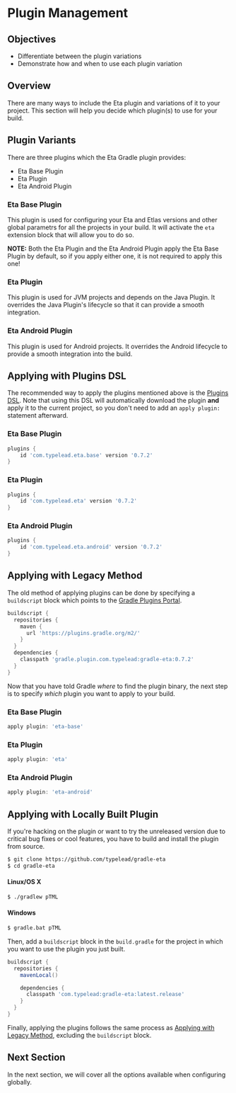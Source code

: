 # Plugin Management

## Objectives

- Differentiate between the plugin variations
- Demonstrate how and when to use each plugin variation

## Overview

There are many ways to include the Eta plugin and variations of it to your project. This section will help you decide which plugin(s) to use for your build.

## Plugin Variants

There are three plugins which the Eta Gradle plugin provides:

- Eta Base Plugin
- Eta Plugin
- Eta Android Plugin

### Eta Base Plugin

This plugin is used for configuring your Eta and Etlas versions and other global parametrs for all the projects in your build. It will activate the `eta` extension block that will allow you to do so.

**NOTE:** Both the Eta Plugin and the Eta Android Plugin apply the Eta Base Plugin by default, so if you apply either one, it is not required to apply this one!

### Eta Plugin

This plugin is used for JVM projects and depends on the Java Plugin. It overrides the Java Plugin's lifecycle so that it can provide a smooth integration.

### Eta Android Plugin

This plugin is used for Android projects. It overrides the Android lifecycle to provide a smooth integration into the build.

## Applying with Plugins DSL

The recommended way to apply the plugins mentioned above is the [Plugins DSL](https://docs.gradle.org/current/userguide/plugins.html#sec:plugins_block). Note that using this DSL will automatically download the plugin **and** apply it to the current project, so you don't need to add an `apply plugin:` statement afterward.

### Eta Base Plugin

```groovy
plugins {
    id 'com.typelead.eta.base' version '0.7.2'
}
```

### Eta Plugin

```groovy
plugins {
    id 'com.typelead.eta' version '0.7.2'
}
```

### Eta Android Plugin

```groovy
plugins {
    id 'com.typelead.eta.android' version '0.7.2'
}
```

## Applying with Legacy Method

The old method of applying plugins can be done by specifying a `buildscript` block which points to the [Gradle Plugins Portal](https://plugins.gradle.org/).

```groovy
buildscript {
  repositories {
    maven {
      url 'https://plugins.gradle.org/m2/'
    }
  }
  dependencies {
    classpath 'gradle.plugin.com.typelead:gradle-eta:0.7.2'
  }
}
```

Now that you have told Gradle *where* to find the plugin binary, the next step is to specify *which* plugin you want to apply to your build.

### Eta Base Plugin

```groovy
apply plugin: 'eta-base'
```

### Eta Plugin

```groovy
apply plugin: 'eta'
```

### Eta Android Plugin

```groovy
apply plugin: 'eta-android'
```

## Applying with Locally Built Plugin

If you're hacking on the plugin or want to try the unreleased version due to critical bug fixes or cool features, you have to build and install the plugin from source.

```sh
$ git clone https://github.com/typelead/gradle-eta
$ cd gradle-eta
```

#### Linux/OS X

```sh
$ ./gradlew pTML
```

#### Windows

```sh
$ gradle.bat pTML
```

Then, add a `buildscript` block in the `build.gradle` for the project in which you want to use the plugin you just built.

```groovy
buildscript {
  repositories {
    mavenLocal()

    dependencies {
      classpath 'com.typelead:gradle-eta:latest.release'
    }
  }
}
```

Finally, applying the plugins follows the same process as [Applying with Legacy Method](#applying-with-legacy-method), excluding the `buildscript` block.

## Next Section

In the next section, we will cover all the options available when configuring globally.
